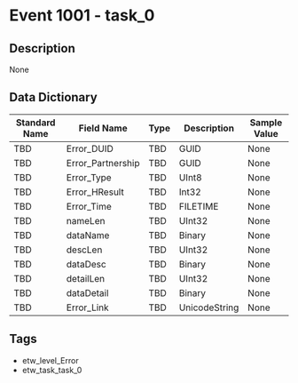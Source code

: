 # Event 1001 - task_0

## Description
None

## Data Dictionary
|Standard Name|Field Name|Type|Description|Sample Value|
|---|---|---|---|---|
|TBD|Error_DUID|TBD|GUID|None|None|
|TBD|Error_Partnership|TBD|GUID|None|None|
|TBD|Error_Type|TBD|UInt8|None|None|
|TBD|Error_HResult|TBD|Int32|None|None|
|TBD|Error_Time|TBD|FILETIME|None|None|
|TBD|nameLen|TBD|UInt32|None|None|
|TBD|dataName|TBD|Binary|None|None|
|TBD|descLen|TBD|UInt32|None|None|
|TBD|dataDesc|TBD|Binary|None|None|
|TBD|detailLen|TBD|UInt32|None|None|
|TBD|dataDetail|TBD|Binary|None|None|
|TBD|Error_Link|TBD|UnicodeString|None|None|

## Tags
* etw_level_Error
* etw_task_task_0